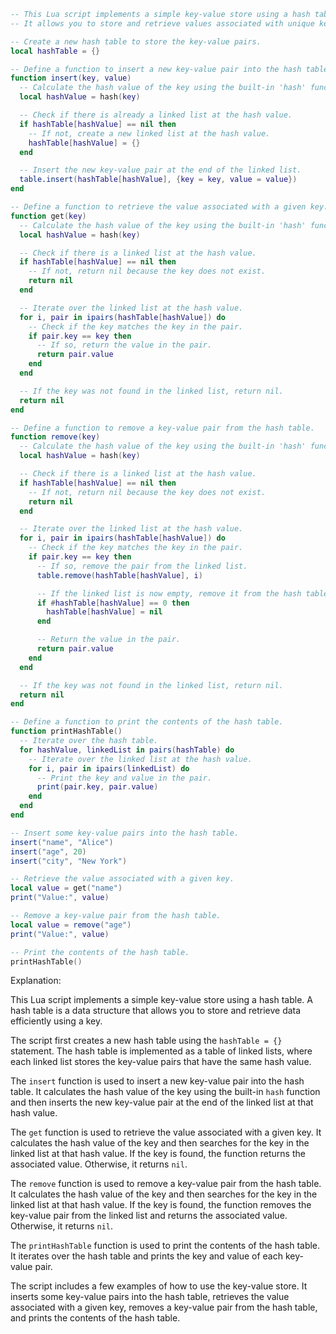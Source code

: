 ```lua
-- This Lua script implements a simple key-value store using a hash table.
-- It allows you to store and retrieve values associated with unique keys.

-- Create a new hash table to store the key-value pairs.
local hashTable = {}

-- Define a function to insert a new key-value pair into the hash table.
function insert(key, value)
  -- Calculate the hash value of the key using the built-in 'hash' function.
  local hashValue = hash(key)

  -- Check if there is already a linked list at the hash value.
  if hashTable[hashValue] == nil then
    -- If not, create a new linked list at the hash value.
    hashTable[hashValue] = {}
  end

  -- Insert the new key-value pair at the end of the linked list.
  table.insert(hashTable[hashValue], {key = key, value = value})
end

-- Define a function to retrieve the value associated with a given key.
function get(key)
  -- Calculate the hash value of the key using the built-in 'hash' function.
  local hashValue = hash(key)

  -- Check if there is a linked list at the hash value.
  if hashTable[hashValue] == nil then
    -- If not, return nil because the key does not exist.
    return nil
  end

  -- Iterate over the linked list at the hash value.
  for i, pair in ipairs(hashTable[hashValue]) do
    -- Check if the key matches the key in the pair.
    if pair.key == key then
      -- If so, return the value in the pair.
      return pair.value
    end
  end

  -- If the key was not found in the linked list, return nil.
  return nil
end

-- Define a function to remove a key-value pair from the hash table.
function remove(key)
  -- Calculate the hash value of the key using the built-in 'hash' function.
  local hashValue = hash(key)

  -- Check if there is a linked list at the hash value.
  if hashTable[hashValue] == nil then
    -- If not, return nil because the key does not exist.
    return nil
  end

  -- Iterate over the linked list at the hash value.
  for i, pair in ipairs(hashTable[hashValue]) do
    -- Check if the key matches the key in the pair.
    if pair.key == key then
      -- If so, remove the pair from the linked list.
      table.remove(hashTable[hashValue], i)

      -- If the linked list is now empty, remove it from the hash table.
      if #hashTable[hashValue] == 0 then
        hashTable[hashValue] = nil
      end

      -- Return the value in the pair.
      return pair.value
    end
  end

  -- If the key was not found in the linked list, return nil.
  return nil
end

-- Define a function to print the contents of the hash table.
function printHashTable()
  -- Iterate over the hash table.
  for hashValue, linkedList in pairs(hashTable) do
    -- Iterate over the linked list at the hash value.
    for i, pair in ipairs(linkedList) do
      -- Print the key and value in the pair.
      print(pair.key, pair.value)
    end
  end
end

-- Insert some key-value pairs into the hash table.
insert("name", "Alice")
insert("age", 20)
insert("city", "New York")

-- Retrieve the value associated with a given key.
local value = get("name")
print("Value:", value)

-- Remove a key-value pair from the hash table.
local value = remove("age")
print("Value:", value)

-- Print the contents of the hash table.
printHashTable()
```

Explanation:

This Lua script implements a simple key-value store using a hash table. A hash table is a data structure that allows you to store and retrieve data efficiently using a key.

The script first creates a new hash table using the `hashTable = {}` statement. The hash table is implemented as a table of linked lists, where each linked list stores the key-value pairs that have the same hash value.

The `insert` function is used to insert a new key-value pair into the hash table. It calculates the hash value of the key using the built-in `hash` function and then inserts the new key-value pair at the end of the linked list at that hash value.

The `get` function is used to retrieve the value associated with a given key. It calculates the hash value of the key and then searches for the key in the linked list at that hash value. If the key is found, the function returns the associated value. Otherwise, it returns `nil`.

The `remove` function is used to remove a key-value pair from the hash table. It calculates the hash value of the key and then searches for the key in the linked list at that hash value. If the key is found, the function removes the key-value pair from the linked list and returns the associated value. Otherwise, it returns `nil`.

The `printHashTable` function is used to print the contents of the hash table. It iterates over the hash table and prints the key and value of each key-value pair.

The script includes a few examples of how to use the key-value store. It inserts some key-value pairs into the hash table, retrieves the value associated with a given key, removes a key-value pair from the hash table, and prints the contents of the hash table.